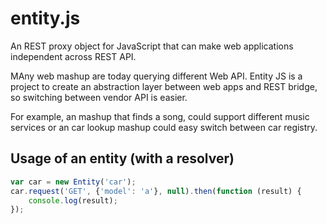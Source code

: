 # entity.js
An REST proxy object for JavaScript that can make web applications independent across REST API.

MAny web mashup are today querying different Web API. Entity JS is a project to create an abstraction layer between web apps and REST bridge,
so switching between vendor API is easier.

For example, an mashup that finds a song, could support different music services or an car lookup mashup could easy switch between car registry.

## Usage of an entity (with a resolver)

```JavaScript
var car = new Entity('car');
car.request('GET', {'model': 'a'}, null).then(function (result) {
    console.log(result); 
});
```